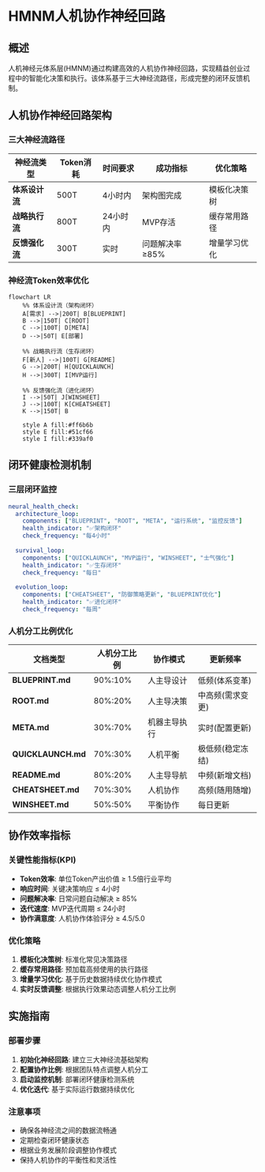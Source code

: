 # HMNM人机协作神经回路

## 概述

人机神经元体系层(HMNM)通过构建高效的人机协作神经回路，实现精益创业过程中的智能化决策和执行。该体系基于三大神经流路径，形成完整的闭环反馈机制。

## 人机协作神经回路架构

### 三大神经流路径

| 神经流类型 | Token消耗 | 时间要求 | 成功指标 | 优化策略 |
|------------|-----------|----------|----------|----------|
| **体系设计流** | 500T | 4小时内 | 架构图完成 | 模板化决策树 |
| **战略执行流** | 800T | 24小时内 | MVP存活 | 缓存常用路径 |
| **反馈强化流** | 300T | 实时 | 问题解决率≥85% | 增量学习优化 |

### 神经流Token效率优化

```mermaid
flowchart LR
    %% 体系设计流（架构闭环）
    A[需求] -->|200T| B[BLUEPRINT]
    B -->|150T| C[ROOT]
    C -->|100T| D[META]
    D -->|50T| E[部署]
    
    %% 战略执行流（生存闭环）
    F[新人] -->|100T| G[README]
    G -->|200T| H[QUICKLAUNCH]
    H -->|300T| I[MVP运行]
    
    %% 反馈强化流（进化闭环）
    I -->|50T| J[WINSHEET]
    J -->|100T| K[CHEATSHEET]
    K -->|150T| B
    
    style A fill:#ff6b6b
    style E fill:#51cf66
    style I fill:#339af0
```

## 闭环健康检测机制

### 三层闭环监控

```yaml
neural_health_check:
  architecture_loop:
    components: ["BLUEPRINT", "ROOT", "META", "运行系统", "监控反馈"]
    health_indicator: "✅架构闭环"
    check_frequency: "每4小时"
    
  survival_loop:
    components: ["QUICKLAUNCH", "MVP运行", "WINSHEET", "士气强化"]
    health_indicator: "✅生存闭环"
    check_frequency: "每日"
    
  evolution_loop:
    components: ["CHEATSHEET", "防御策略更新", "BLUEPRINT优化"]
    health_indicator: "✅进化闭环"
    check_frequency: "每周"
```

### 人机分工比例优化

| 文档类型 | 人机分工比例 | 协作模式 | 更新频率 |
|----------|-------------|----------|----------|
| **BLUEPRINT.md** | 90%:10% | 人主导设计 | 低频(体系变革) |
| **ROOT.md** | 80%:20% | 人主导决策 | 中高频(需求变更) |
| **META.md** | 30%:70% | 机器主导执行 | 实时(配置更新) |
| **QUICKLAUNCH.md** | 70%:30% | 人机平衡 | 极低频(稳定冻结) |
| **README.md** | 80%:20% | 人主导导航 | 中频(新增文档) |
| **CHEATSHEET.md** | 70%:30% | 人机协作 | 高频(随用随增) |
| **WINSHEET.md** | 50%:50% | 平衡协作 | 每日更新 |

## 协作效率指标

### 关键性能指标(KPI)

- **Token效率**: 单位Token产出价值 ≥ 1.5倍行业平均
- **响应时间**: 关键决策响应 ≤ 4小时
- **问题解决率**: 日常问题自动解决 ≥ 85%
- **迭代速度**: MVP迭代周期 ≤ 24小时
- **协作满意度**: 人机协作体验评分 ≥ 4.5/5.0

### 优化策略

1. **模板化决策树**: 标准化常见决策路径
2. **缓存常用路径**: 预加载高频使用的执行路径
3. **增量学习优化**: 基于历史数据持续优化协作模式
4. **实时反馈调整**: 根据执行效果动态调整人机分工比例

## 实施指南

### 部署步骤

1. **初始化神经回路**: 建立三大神经流基础架构
2. **配置协作比例**: 根据团队特点调整人机分工
3. **启动监控机制**: 部署闭环健康检测系统
4. **优化迭代**: 基于实际运行数据持续优化

### 注意事项

- 确保各神经流之间的数据流畅通
- 定期检查闭环健康状态
- 根据业务发展阶段调整协作模式
- 保持人机协作的平衡性和灵活性